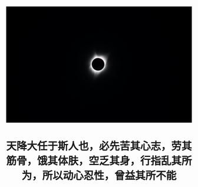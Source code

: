 



![](/pic/image1.jpg "")



<center><h1>天降大任于斯人也，必先苦其心志，劳其筋骨，饿其体肤，空乏其身，行指乱其所为，所以动心忍性，曾益其所不能</h4></center>
                                                                                    <tfoot><rp>小坤</rp></tfoot>




